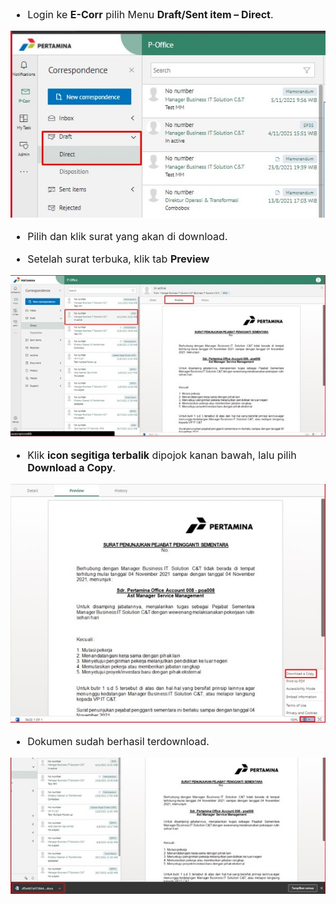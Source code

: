 <font size="3">

- Login ke **E-Corr** pilih Menu **Draft/Sent item – Direct**.

![gambar](FAQ/D1.jpg)

- Pilih dan klik surat yang akan di download.

- Setelah surat terbuka, klik tab **Preview** 

![gambar](FAQ/D2.jpg)

- Klik **icon segitiga terbalik** dipojok kanan bawah, lalu pilih **Download a Copy**.

![gambar](FAQ/D3.jpg)

- Dokumen sudah berhasil terdownload.

![gambar](FAQ/D4.jpg)

<font size>
